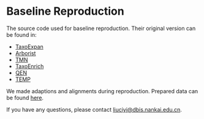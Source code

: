 # Baseline Reproduction

The source code used for baseline reproduction. Their original version can be found in:

* [TaxoExpan](https://github.com/mickeysjm/TaxoExpan)
* [Arborist](https://cmuarborist.github.io/)
* [TMN](https://github.com/JieyuZ2/TMN)
* [TaxoEnrich](https://github.com/minhaoJ2/TaxoEnrich)
* [QEN](https://github.com/sheryc/QEN)
* [TEMP](https://github.com/liu-zichen/TEMP)

We made adaptions and alignments during reproduction. Prepared data can be found [here](https://drive.google.com/drive/folders/1hIsbbw8y5_F3WiUWVUnhqRrihFD52pXo?usp=drive_link).

If you have any questions, please contact [liuciyi@dbis.nankai.edu.cn](liuciyi@dbis.nankai.edu.cn).